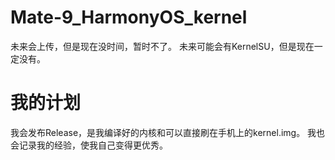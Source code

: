 # Mate-9_HarmonyOS_kernel
未来会上传，但是现在没时间，暂时不了。
未来可能会有KernelSU，但是现在一定没有。
# 我的计划
我会发布Release，是我编译好的内核和可以直接刷在手机上的kernel.img。
我也会记录我的经验，使我自己变得更优秀。
